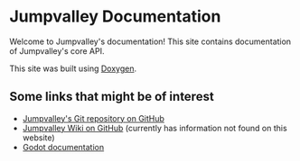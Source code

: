 # Jumpvalley Documentation

Welcome to Jumpvalley's documentation! This site contains documentation of Jumpvalley's core API.

This site was built using [Doxygen](https://www.doxygen.nl/).

## Some links that might be of interest

- [Jumpvalley's Git repository on GitHub](https://github.com/UTheCat/jumpvalley)
- [Jumpvalley Wiki on GitHub](https://github.com/UTheCat/jumpvalley/wiki) (currently has information not found on this website)
- [Godot documentation](https://docs.godotengine.org/en/stable/)
